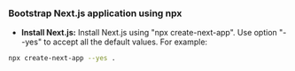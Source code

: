 ### Bootstrap Next.js application using npx

*   **Install Next.js:** Install Next.js using "npx create-next-app". Use option "--yes" to accept all the default values. For example:
```bash
npx create-next-app --yes .
```
